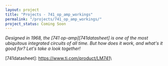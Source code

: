 ```yaml
---
layout: project
title: "Projects - 741_op_amp_workings"
permalink: "/projects/741_op_amp_workings/"
project_status: Coming Soon
---
```


_Designed in 1968, the [741 op-amp][741datasheet] is one of the most ubiquitous_
_integrated circuits of all time. But how does it work, and what's it good for?_
_Let's take a look together!_

[741datasheet]: <https://www.ti.com/product/LM741>\

